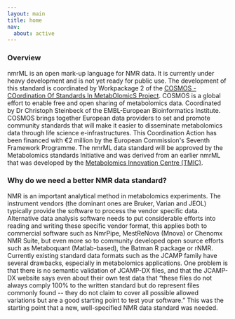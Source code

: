 ```yaml
---
layout: main
title: home
nav:
  about: active
---
```


### Overview

nmrML is an open mark-up language for NMR data. It is currently under heavy development and is not yet ready for public use. The development of this standard is coordinated by Workpackage 2 of the [COSMOS - COordination Of Standards In MetabOlomicS Project](http://www.cosmos-fp7.eu). COSMOS is a global effort to enable free and open sharing of metabolomics data. Coordinated by Dr Christoph Steinbeck of the EMBL-European Bioinformatics Institute. COSMOS brings together European data providers to set and promote community standards that will make it easier to disseminate metabolomics data through life science e-infrastructures. This Coordination Action has been financed with €2 million by the European Commission's Seventh Framework Programme. The nmrML data standard will be approved by the Metabolomics standards Initiative and was derived from an earlier nmrML that was developed by the [Metabolomics Innovation Centre (TMIC)](http://www.metabolomicscentre.ca/).

### Why do we need a better NMR data standard? 

NMR is an important analytical method in metabolomics experiments. The instrument vendors (the dominant ones are Bruker, Varian and JEOL) typically provide the software to process the vendor specific data. Alternative data analysis software needs to put considerable efforts into reading and writing these specific vendor format, this applies both to commercial software such as NmrPipe, MestReNova (Mnova) or Chenomx NMR Suite, but even more so to community developed open source efforts such as Metaboquant  (Matlab-based), the Batman R package or rNMR. Currently existing standard data formats such as the JCAMP family have several drawbacks, especially in metabolomics applications. One problem is that there is no semantic validation of JCAMP-DX files, and that the JCAMP-DX website says even about their own test data  that “these files do not always comply 100% to the written standard but do represent files commonly found -- they do not claim to cover all possible allowed variations but are a good starting point to test your software.” This was the starting point that a new, well-specified NMR data standard was needed.
